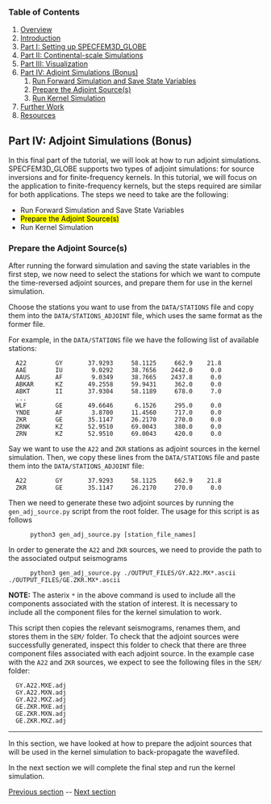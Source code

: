 ### Table of Contents
1. [Overview](/index.md)
2. [Introduction](/intro_specfem.md)
3. [Part I: Setting up SPECFEM3D_GLOBE](/setup_specfem3d.md)
4. [Part II: Continental-scale Simulations](/prepare_data.md)
5. [Part III: Visualization](/vis_seismo.md)
6. [Part IV: Adjoint Simulations (Bonus)](/run_adj_solver.md)
    1. [Run Forward Simulation and Save State Variables](/run_adj_solver.md)
    2. [Prepare the Adjoint Source(s)](/prepare_adj_source.md)
    3. [Run Kernel Simulation](/run_adj_kernel.md)
7. [Further Work](/further_work.md)
8. [Resources](/resources.md)


## Part IV: Adjoint Simulations (Bonus)

In this final part of the tutorial, we will look at how to run adjoint
simulations. SPECFEM3D_GLOBE supports two types of adjoint simulations: for
source inversions and for finite-frequency kernels. In this tutorial, we will
focus on the application to finite-frequency kernels, but the steps required
are similar for both applications. The steps we need to take are the following: 

* Run Forward Simulation and Save State Variables
* <mark>Prepare the Adjoint Source(s)</mark>
* Run Kernel Simulation

### Prepare the Adjoint Source(s)
After running the forward simulation and saving the state variables in the
first step, we now need to select the stations for which we want to compute the
time-reversed adjoint sources, and prepare them for use in the kernel
simulation.

Choose the stations you want to use from the `DATA/STATIONS` file and copy them
into the `DATA/STATIONS_ADJOINT` file, which uses the same format as the former
file.

For example, in the `DATA/STATIONS` file we have the following list of
available stations:

      A22        GY       37.9293     58.1125     662.9    21.8
      AAE        IU        9.0292     38.7656    2442.0     0.0
      AAUS       AF        9.0349     38.7665    2437.8     0.0
      ABKAR      KZ       49.2558     59.9431     362.0     0.0
      ABKT       II       37.9304     58.1189     678.0     7.0
      ...
      WLF        GE       49.6646      6.1526     295.0     0.0
      YNDE       AF        3.8700     11.4560     717.0     0.0
      ZKR        GE       35.1147     26.2170     270.0     0.0
      ZRNK       KZ       52.9510     69.0043     380.0     0.0
      ZRN        KZ       52.9510     69.0043     420.0     0.0

Say we want to use the `A22` and `ZKR` stations as adjoint sources in the kernel
simulation. Then, we copy these lines from the `DATA/STATIONS` file and
paste them into the `DATA/STATIONS_ADJOINT` file:

      A22        GY       37.9293     58.1125     662.9    21.8
      ZKR        GE       35.1147     26.2170     270.0     0.0

Then we need to generate these two adjoint sources by running the
`gen_adj_source.py` script from the root folder. The usage for this script is
as follows

```shell
      python3 gen_adj_source.py [station_file_names]
```

In order to generate the `A22` and `ZKR` sources, we need to provide the path
to the associated output seismograms

```shell
      python3 gen_adj_source.py ./OUTPUT_FILES/GY.A22.MX*.ascii ./OUTPUT_FILES/GE.ZKR.MX*.ascii
```

**NOTE:** The asterix `*` in the above command is used to include all the
components associated with the station of interest. It is necessary to include
all the component files for the kernel simulation to work.

This script then copies the relevant seismograms, renames them, and stores them
in the `SEM/` folder. To check that the adjoint sources were successfully
generated, inspect this folder to check that there are three component
files associated with each adjoint source. In the example case with the `A22`
and `ZKR` sources, we expect to see the following files in the `SEM/` folder:

      GY.A22.MXE.adj
      GY.A22.MXN.adj
      GY.A22.MXZ.adj
      GE.ZKR.MXE.adj
      GE.ZKR.MXN.adj
      GE.ZKR.MXZ.adj

---
In this section, we have looked at how to prepare the adjoint sources that will
be used in the kernel simulation to back-propagate the wavefiled.

In the next section we will complete the final step and run the kernel
simulation.

[Previous section](/run_adj_solver.md) -- [Next section](/run_adj_kernel.md)
